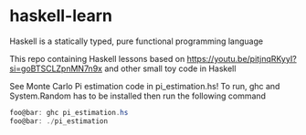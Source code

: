 # haskell-learn
Haskell is a statically typed, pure functional programming language

This repo containing Haskell lessons based on https://youtu.be/pitjnqRKyyI?si=goBTSCLZpnMN7n9x
and other small toy code in Haskell

See Monte Carlo Pi estimation code in pi_estimation.hs!
To run, ghc and System.Random has to be installed
then run the following command 
```powershell
foo@bar: ghc pi_estimation.hs
foo@bar: ./pi_estimation
```
